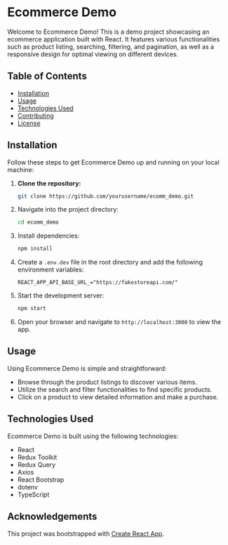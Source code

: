 # Ecommerce Demo

Welcome to Ecommerce Demo! This is a demo project showcasing an ecommerce application built with React. It features various functionalities such as product listing, searching, filtering, and pagination, as well as a responsive design for optimal viewing on different devices.

## Table of Contents

- [Installation](#installation)
- [Usage](#usage)
- [Technologies Used](#technologies-used)
- [Contributing](#contributing)
- [License](#license)

## Installation

Follow these steps to get Ecommerce Demo up and running on your local machine:

1. **Clone the repository:**

   ```bash
   git clone https://github.com/yourusername/ecomm_demo.git

   ```

2. Navigate into the project directory:

   ```bash
   cd ecomm_demo
   ```

3. Install dependencies:

   ```bash
   npm install
   ```

4. Create a `.env.dev` file in the root directory and add the following environment variables:

   ```plaintext
   REACT_APP_API_BASE_URL_="https://fakestoreapi.com/"
   ```

5. Start the development server:

   ```bash
   npm start
   ```
6. Open your browser and navigate to `http://localhost:3000` to view the app.


## Usage

Using Ecommerce Demo is simple and straightforward:

- Browse through the product listings to discover various items.
- Utilize the search and filter functionalities to find specific products.
- Click on a product to view detailed information and make a purchase.

## Technologies Used

Ecommerce Demo is built using the following technologies:

- React
- Redux Toolkit
- Redux Query
- Axios
- React Bootstrap
- dotenv
- TypeScript

## Acknowledgements

This project was bootstrapped with [Create React App](https://github.com/facebook/create-react-app).